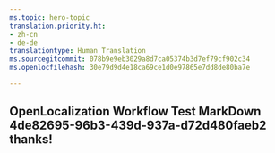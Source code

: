 ```yaml
---
ms.topic: hero-topic
translation.priority.ht:
- zh-cn
- de-de
translationtype: Human Translation
ms.sourcegitcommit: 078b9e9eb3029a8d7ca05374b3d7ef79cf902c34
ms.openlocfilehash: 30e79d9d4e18ca69ce1d0e97865e7dd8de80ba7e

---
```

## OpenLocalization Workflow Test MarkDown 4de82695-96b3-439d-937a-d72d480faeb2 thanks!



<!--HONumber=Aug16_HO4-->


